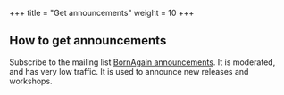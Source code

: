 +++
title = "Get announcements"
weight = 10
+++

## How to get announcements

Subscribe to the mailing list
<a href="https://lists.fz-juelich.de/mailman/listinfo/BornAgain-announcements">BornAgain announcements</a>.
It is moderated, and has very low traffic.
It is used to announce new releases and workshops.
